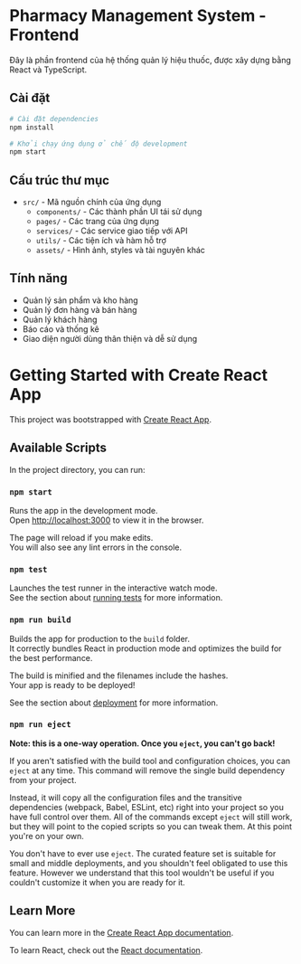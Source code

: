 # Pharmacy Management System - Frontend

Đây là phần frontend của hệ thống quản lý hiệu thuốc, được xây dựng bằng React và TypeScript.

## Cài đặt

```bash
# Cài đặt dependencies
npm install

# Khởi chạy ứng dụng ở chế độ development
npm start
```

## Cấu trúc thư mục

- `src/` - Mã nguồn chính của ứng dụng
  - `components/` - Các thành phần UI tái sử dụng
  - `pages/` - Các trang của ứng dụng
  - `services/` - Các service giao tiếp với API
  - `utils/` - Các tiện ích và hàm hỗ trợ
  - `assets/` - Hình ảnh, styles và tài nguyên khác

## Tính năng

- Quản lý sản phẩm và kho hàng
- Quản lý đơn hàng và bán hàng
- Quản lý khách hàng
- Báo cáo và thống kê
- Giao diện người dùng thân thiện và dễ sử dụng

# Getting Started with Create React App

This project was bootstrapped with [Create React App](https://github.com/facebook/create-react-app).

## Available Scripts

In the project directory, you can run:

### `npm start`

Runs the app in the development mode.\
Open [http://localhost:3000](http://localhost:3000) to view it in the browser.

The page will reload if you make edits.\
You will also see any lint errors in the console.

### `npm test`

Launches the test runner in the interactive watch mode.\
See the section about [running tests](https://facebook.github.io/create-react-app/docs/running-tests) for more information.

### `npm run build`

Builds the app for production to the `build` folder.\
It correctly bundles React in production mode and optimizes the build for the best performance.

The build is minified and the filenames include the hashes.\
Your app is ready to be deployed!

See the section about [deployment](https://facebook.github.io/create-react-app/docs/deployment) for more information.

### `npm run eject`

**Note: this is a one-way operation. Once you `eject`, you can't go back!**

If you aren't satisfied with the build tool and configuration choices, you can `eject` at any time. This command will remove the single build dependency from your project.

Instead, it will copy all the configuration files and the transitive dependencies (webpack, Babel, ESLint, etc) right into your project so you have full control over them. All of the commands except `eject` will still work, but they will point to the copied scripts so you can tweak them. At this point you're on your own.

You don't have to ever use `eject`. The curated feature set is suitable for small and middle deployments, and you shouldn't feel obligated to use this feature. However we understand that this tool wouldn't be useful if you couldn't customize it when you are ready for it.

## Learn More

You can learn more in the [Create React App documentation](https://facebook.github.io/create-react-app/docs/getting-started).

To learn React, check out the [React documentation](https://reactjs.org/).
